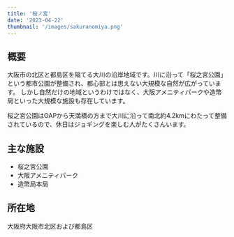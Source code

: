 ```yaml
---
title: '桜ノ宮'
date: '2023-04-22'
thumbnail: '/images/sakuranomiya.png'
---
```


## 概要
大阪市の北区と都島区を隔てる大川の沿岸地域です。川に沿って「桜之宮公園」という都市公園が整備され、都心部とは思えない大規模な自然が広がっています。
しかし自然だけの地域というわけではなく、大阪アメニティパークや造幣局といった大規模な施設も存在しています。

桜之宮公園はOAPから天満橋の方まで大川に沿って南北約4.2kmにわたって整備されているので、休日はジョギングを楽しむ人がたくさんいます。

## 主な施設
- 桜之宮公園
- 大阪アメニティパーク
- 造幣局本局

## 所在地
大阪府大阪市北区および都島区
